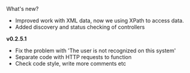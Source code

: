 What's new?

- Improved work with XML data, now we using XPath to access data.
- Added discovery and status checking of controllers

**v0.2.5.1**
- Fix the problem with 'The user is not recognized on this system'
- Separate code with HTTP requests to function
- Check code style, write more comments etc
